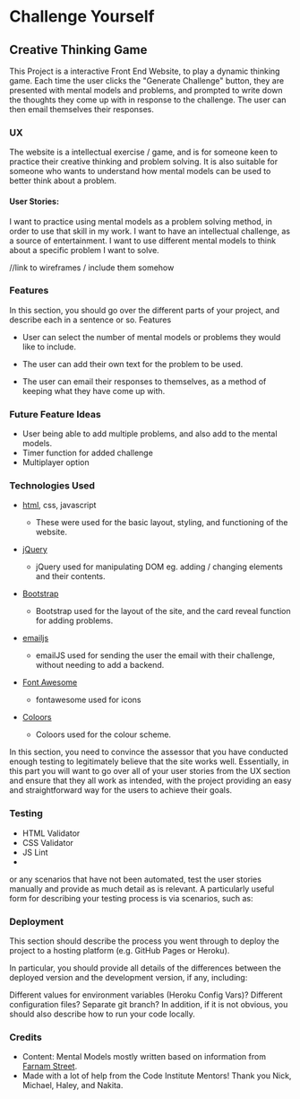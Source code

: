 # Challenge Yourself 
## Creative Thinking Game

This Project is a interactive Front End Website, to play a dynamic thinking game. 
Each time the user clicks the "Generate Challenge" button, they are presented with 
mental models and problems, and prompted to write down the thoughts they come up 
with in response to the challenge. The user can then email themselves their responses.

### UX

The website is a intellectual exercise / game, and is for someone keen to practice their creative thinking 
and problem solving. It is also suitable for someone who wants to understand how mental models can be used
to better think about a problem.

#### User Stories:
I want to practice using mental models as a problem solving method, in order to use that skill in my work.
I want to have an intellectual challenge, as a source of entertainment.
I want to use different mental models to think about a specific problem I want to solve.

//link to wireframes / include them somehow

### Features
In this section, you should go over the different parts of your project, and describe each in a sentence or so.
Features
 - User can select the number of mental models or problems they would like to include.

- The user can add their own text for the problem to be used.

- The user can email their responses to themselves, as a method of keeping what they have come up with.

### Future Feature Ideas
- User being able to add multiple problems, and also add to the mental models.
- Timer function for added challenge
- Multiplayer option

### Technologies Used

- [html](https://developer.mozilla.org/en-US/docs/Web/HTML), css, javascript
    - These were used for the basic layout, styling, and functioning of the website.

- [jQuery](https://jquery.com/)
    - jQuery used for manipulating DOM eg. adding / changing elements and their contents.

- [Bootstrap](https://getbootstrap.com/)
    - Bootstrap used for the layout of the site, and the card reveal function for adding problems.

- [emailjs](http://www.emailjs.com/)
    - emailJS used for sending the user the email with their challenge, without needing to add a backend.

- [Font Awesome](https://fontawesome.com/)
    - fontawesome used for icons

- [Coloors](https://coolors.co/)
    - Coloors used for the colour scheme.

In this section, you need to convince the assessor that you have conducted enough testing to legitimately believe that the site works well. Essentially, in this part you will want to go over all of your user stories from the UX section and ensure that they all work as intended, with the project providing an easy and straightforward way for the users to achieve their goals.

### Testing

- HTML Validator
- CSS Validator
- JS Lint
- 
or any scenarios that have not been automated, test the user stories manually and provide as much detail as is relevant. A particularly useful form for describing your testing process is via scenarios, such as:

### Deployment
This section should describe the process you went through to deploy the project to a hosting platform (e.g. GitHub Pages or Heroku).

In particular, you should provide all details of the differences between the deployed version and the development version, if any, including:

Different values for environment variables (Heroku Config Vars)?
Different configuration files?
Separate git branch?
In addition, if it is not obvious, you should also describe how to run your code locally.

### Credits
- Content: Mental Models mostly written based on information from [Farnam Street](https://fs.blog/).
- Made with a lot of help from the Code Institute Mentors! Thank you Nick, Michael, Haley, and Nakita. 